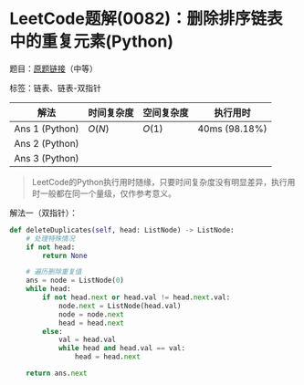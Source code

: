 # LeetCode题解(0082)：删除排序链表中的重复元素(Python)

题目：[原题链接](https://leetcode-cn.com/problems/remove-duplicates-from-sorted-list-ii/)（中等）

标签：链表、链表-双指针

| 解法           | 时间复杂度 | 空间复杂度 | 执行用时      |
| -------------- | ---------- | ---------- | ------------- |
| Ans 1 (Python) | $O(N)$     | $O(1)$     | 40ms (98.18%) |
| Ans 2 (Python) |            |            |               |
| Ans 3 (Python) |            |            |               |

>  LeetCode的Python执行用时随缘，只要时间复杂度没有明显差异，执行用时一般都在同一个量级，仅作参考意义。

解法一（双指针）：

```python
def deleteDuplicates(self, head: ListNode) -> ListNode:
    # 处理特殊情况
    if not head:
        return None

    # 遍历删除重复值
    ans = node = ListNode(0)
    while head:
        if not head.next or head.val != head.next.val:
            node.next = ListNode(head.val)
            node = node.next
            head = head.next
        else:
            val = head.val
            while head and head.val == val:
                head = head.next

    return ans.next
```